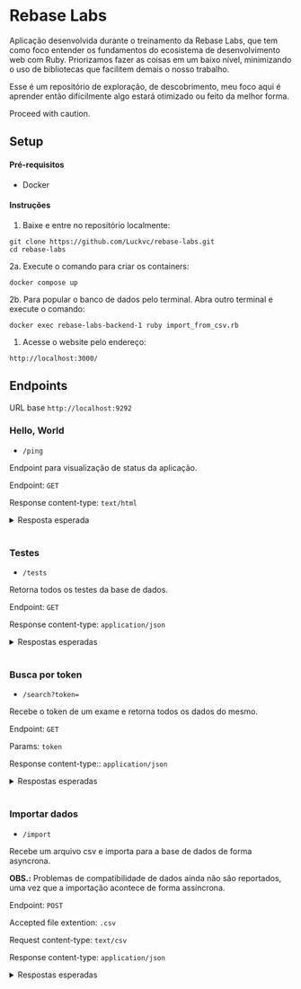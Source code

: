 # Rebase Labs

Aplicação desenvolvida durante o treinamento da Rebase Labs, que tem como foco entender os fundamentos do ecosistema de desenvolvimento web com Ruby. Priorizamos fazer as coisas em um baixo nível, minimizando o uso de bibliotecas que facilitem demais o nosso trabalho.

Esse é um repositório de exploração, de descobrimento, meu foco aqui é aprender então difícilmente algo estará otimizado ou feito da melhor forma. 

Proceed with caution. 

## Setup

#### Pré-requisitos

- Docker

#### Instruções

1. Baixe e entre no repositório localmente:
```
git clone https://github.com/Luckvc/rebase-labs.git
cd rebase-labs
```
2a. Execute o comando para criar os containers:
```
docker compose up
```
2b. Para popular o banco de dados pelo terminal. Abra outro terminal e execute o comando:
```
docker exec rebase-labs-backend-1 ruby import_from_csv.rb
```
1. Acesse o website pelo endereço:
```
http://localhost:3000/
```

## Endpoints

URL base `http://localhost:9292`


### Hello, World

- `/ping`

Endpoint para visualização de status da aplicação.

Endpoint: `GET`

Response content-type: `text/html`

<details>
  <summary>Resposta esperada</summary>

  ```html
  Pong!
  ```
</details>

<br>

### Testes
- `/tests`

Retorna todos os testes da base de dados.

Endpoint: `GET`

Response content-type: `application/json`

<details>
  <summary>Respostas esperadas</summary>

  Status 200 com resultado: 
  ```json
  [ {
    "id": "1",
    "token": "IQ1457",
    "date": "2021-08-05",
    "patient": {
      "id": "1",
      "cpf": "048.343.170-88",
      "name": "Lucas Vasques",
      "email": "gerald.crona@ebert-quigley.com",
      "birthdate": "2001-03-11",
      "address": "165 Rua Rafaela",
      "city": "Ituverava",
      "state": "Alagoas"
    },
    "doctor": {
      "id": "1",
      "crm": "B123BJ20J4",
      "crm_state": "PI",
      "name": "Maria Luisa Baos",
      "email": "denna@wisozk.biz"
    },
    "tests": [
      {
        "id": "1",
        "type": "hemácias",
        "limits": "45-52",
        "result": "97",
        "exam_id": "1"
      }
    ]
  },
  {
    "id": "2",
    "token": "Z9ZERQ",
    "date": "2021-04-29",
    "patient": {
      "id": "2",
      "cpf": "011.431.696-82",
      "name": "Frederico Mozzato",
      "email": "leona@bahringer.net",
      "birthdate": "1978-01-26",
      "address": "s/n Marginal Eloah Dantas",
      "city": "Serra Negra do Norte",
      "state": "Santa Catarina"
    },
    "doctor": {
      "id": "2",
      "crm": "B1322W2RBG",
      "crm_state": "PE",
      "name": "Dr. Rafael",
      "email": "diann_klein@schinner.org"
    },
    "tests": [
      {
        "id": "2",
        "type": "ácido úrico",
        "limits": "15-61",
        "result": "52",
        "exam_id": "2"
      }
    ]
  },
  {
    "id": "3",
    "token": "0OXID",
    "date": "2021-07-15",
    "patient": {
      "id": "3",
      "cpf": "089.125.562-70",
      "name": "Paulo Henrique",
      "email": "herta_wehner@krajcik.name",
      "birthdate": "1998-02-25",
      "address": "5334 Rodovia Thiago Bittencourt",
      "city": "Jequitibá",
      "state": "Paraná"
    },
    "doctor": {
      "id": "3",
      "crm": "B1232W2RBG",
      "crm_state": "CE",
      "name": "Dr. Leandro",
      "email": "diann_klein@schinner.org"
    },
    "tests": [
      {
        "id": "3",
        "type": "ldl",
        "limits": "45-54",
        "result": "48",
        "exam_id": "3"
      }
    ]
  } ]
  ```

  Status 200 sem resultado: 
  ```json
  []
  ```

</details>
<br>

### Busca por token

- `/search?token=`

Recebe o token de um exame e retorna todos os dados do mesmo.

Endpoint: `GET`

Params: `token`

Response content-type:: `application/json`

<details>
  <summary>Respostas esperadas</summary>

  Status 200: 
  ```json
  {
    "id": "301",
    "token": "IQCZ17",
    "date": "2021-08-05",
    "patient": {
      "id": "51",
      "cpf": "048.973.170-88",
      "name": "Emilly Batista Neto",
      "email": "gerald.crona@ebert-quigley.com",
      "birthdate": "2001-03-11",
      "address": "165 Rua Rafaela",
      "city": "Ituverava",
      "state": "Alagoas"
    },
    "doctor": {
      "id": "11",
      "crm": "B000BJ20J4",
      "crm_state": "PI",
      "name": "Maria Luiza Pires",
      "email": "denna@wisozk.biz"
    },
    "tests": [
      {
        "id": "35101",
        "type": "hemácias",
        "limits": "45-52",
        "result": "97",
        "exam_id": "301"
      }]
  }
  ```

  Status 404: 
  ```json
  {}
  ```

</details>

<br>

### Importar dados

- `/import`

Recebe um arquivo csv e importa para a base de dados de forma asyncrona.

**OBS.:** Problemas de compatibilidade de dados ainda não são reportados, uma vez que a importação acontece de forma assíncrona. 

Endpoint: `POST`

Accepted file extention: `.csv`

Request content-type: `text/csv`

Response content-type: `application/json`

<details>
  <summary>Respostas esperadas</summary>

  Status 200: 
  ```json
  ["Dados Importados"]
  ```

  Status 415: 
  ```json
  ["Arquivo não suportado"]
  ```
</details>